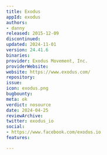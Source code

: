 ```yaml
---
title: Exodus
appId: exodus
authors:
- danny
released: 2015-12-09
discontinued: 
updated: 2024-11-01
version: 24.41.6
binaries: 
provider: Exodus Movement, Inc.
providerWebsite: 
website: https://www.exodus.com/
repository: 
issue: 
icon: exodus.png
bugbounty: 
meta: ok
verdict: nosource
date: 2024-04-25
reviewArchive: 
twitter: exodus_io
social:
- https://www.facebook.com/exodus.io
features: 

---
```



